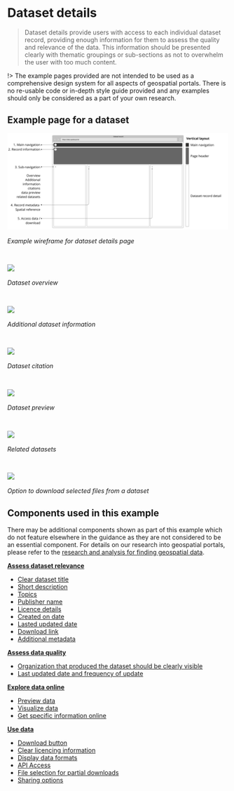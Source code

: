 # Dataset details 

> Dataset details provide users with access to each individual dataset record, providing enough information for them to assess the quality and relevance of the data. This information should be presented clearly with thematic groupings or sub-sections as not to overwhelm the user with too much content.


!> The example pages provided are not intended to be used as a comprehensive design system for all aspects of geospatial portals. There is no re-usable code or in-depth style guide provided and any examples should only be considered as a part of your own research.

## Example page for a dataset

<div class="image-container">

![Home heading](../../_media/overview/4.explore.png)

*Example wireframe for dataset details page*

</div>

<br>

<div class="image-container">

<a href="/dd3-wireframes/_media/example-pages/dataset-details/overview-annotated.png" target="_blank"><img src="/dd3-wireframes/_media/example-pages/dataset-details/overview-annotated.png" data-no-zoom/></a>

*Dataset overview*

</div>

<br>

<div class="image-container">

<a href="/dd3-wireframes/_media/example-pages/dataset-details/additional.png" target="_blank"><img src="/dd3-wireframes/_media/example-pages/dataset-details/additional.png" data-no-zoom/></a>

*Additional dataset information*

</div>

<br>

<div class="image-container">

<a href="/dd3-wireframes/_media/example-pages/dataset-details/citations.png" target="_blank"><img src="/dd3-wireframes/_media/example-pages/dataset-details/citations.png" data-no-zoom/></a>

*Dataset citation*

</div>

<br>

<div class="image-container">

<a href="/dd3-wireframes/_media/example-pages/dataset-details/map-preview-annotated.png" target="_blank"><img src="/dd3-wireframes/_media/example-pages/dataset-details/map-preview-annotated.png" data-no-zoom/></a>

*Dataset preview*

</div>

<br>

<div class="image-container">

<a href="/dd3-wireframes/_media/example-pages/dataset-details/related-list.png" target="_blank"><img src="/dd3-wireframes/_media/example-pages/dataset-details/related-list.png" data-no-zoom/></a>

*Related datasets*

</div>

<br>

<div class="image-container">

<a href="/dd3-wireframes/_media/example-pages/dataset-details/partial-download-annotated.png" target="_blank"><img src="/dd3-wireframes/_media/example-pages/dataset-details/partial-download-annotated.png" data-no-zoom/></a>

*Option to download selected files from a dataset*

</div>

## Components used in this example

There may be additional components shown as part of this example which do not feature elsewhere in the guidance as they are not considered to be an essential component. For details on our research into geospatial portals, please refer to the [research and analysis for finding geospatial data](https://www.gov.uk/government/publications/finding-geospatial-data/finding-geospatial-data).

**[Assess dataset relevance](/main-content/steps/assess-dataset-relevance)**
* [Clear dataset title](/main-content/steps/assess-dataset-relevance?id=_1-clear-dataset-title)
* [Short description](/main-content/steps/assess-dataset-relevance?id=_2-short-description)
* [Topics](/main-content/steps/assess-dataset-relevance?id=_3-topics)
* [Publisher name](/main-content/steps/assess-dataset-relevance?id=_4-publisher-name)
* [Licence details](/main-content/steps/assess-dataset-relevance?id=_5-licence-details)
* [Created on date](/main-content/steps/assess-dataset-relevance?id=_6-created-on-date)
* [Lasted updated date](/main-content/steps/assess-dataset-relevance?id=_7-lasted-updated-date)
* [Download link](/main-content/steps/assess-dataset-relevance?id=_8-download-link)
* [Additional metadata](/main-content/steps/assess-dataset-relevance?id=_9-additional-metadata)

**[Assess data quality](main-content/steps/assess-data-quality)**
* [Organization that produced the dataset should be clearly visible](/main-content/steps/assess-data-quality?id=_1-organization-that-produced-the-dataset-should-be-clearly-visible)
* [Last updated date and frequency of update](/main-content/steps/assess-data-quality?id=_2-last-updated-date-and-frequency-of-update)

**[Explore data online](/main-content/steps/explore-data-online)**
* [Preview data](/main-content/steps/explore-data-online?id=_1-preview-data)
* [Visualize data](/main-content/steps/explore-data-online?id=_2-visualize-data)
* [Get specific information online](/main-content/steps/explore-data-online?id=_3-get-specific-information-online)

**[Use data](main-content/steps/use-data)**
* [Download button](/main-content/steps/use-data?id=_1-download-button)
* [Clear licencing information](/main-content/steps/use-data?id=_2-clear-licencing-information)
* [Display data formats](#/main-content/steps/use-data?id=_3-display-data-formats)
* [API Access](/main-content/steps/use-data?id=_4-api-access)
* [File selection for partial downloads](/main-content/steps/use-data?id=_5-file-selection-for-partial-downloads)
* [Sharing options](/main-content/steps/use-data?id=_6-sharing-options)

<!--
<details>
<summary>Essential components</summary>
<br>
Below is a checklist of components/information that are relevant for this task.
These components can be arranged in many ways, but the ones with highest relevance should be the most visible/accessible.
?> 1 - high relevance, 2 - medium relevance, 3 - low relevance
-->
<!-- Table of component start -->
<!--
| Component             | Description                                                                                                   | Relevance |
|-----------------------|---------------------------------------------------------------------------------------------------------------|:---------:|
| Title                 | Descriptive but not too long                                                                                  |     1     |
| Description / Summary | A brief summary of the dataset outlining what is included in the dataset and for what purpose it was created. |     1     |
| Topics                | Dataset topics which allow users to easily jump to them                                                       |     1     |
| Organization name     | Organization that produced the dataset                                                                        |     1     |
| Last updated          | When was the dataset updated last. Possibly a changelog if available                                          |     1     |
| Created on            | When was the dataset created                                                                                  |     1     |
| Data explorer         | An ability to preview the files included in the dataset and to select which ones to download                  |     3     |
| Data preview          | An ability to preview the dataset in map, table or graph                                                      |     3     |
| Related datasets      | Datasets related by topic, proximity or any other suitable property                                           |     2     |
| Location preview      | Pin on the map or a polygon showing the geographical extent of the data                                       |     2     |
| Citation details      | Details on how the dataset should be cited                                                                    |     2     |
| Home link             | Easy way to get back to data portal's homepage                                                                |     2     |
| Search bar            | An easy way to search for other dataset within the same portal                                                |     3     |
</details>
-->
